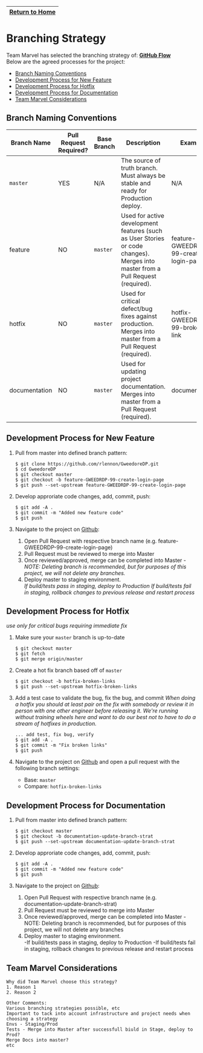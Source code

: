 | [Return to Home](README.md)
| ---------------------------------------------------- |

# Branching Strategy

Team Marvel has selected the branching strategy of:  [**GitHub Flow**](https://guides.github.com/introduction/flow/)  
Below are the agreed processes for the project:
- [Branch Naming Conventions](#branch-naming-conventions)
- [Development Process for New Feature](#development-process-for-new-feature)
- [Development Process for Hotfix](#development-process-for-hotfix)
- [Development Process for Documentation](#development-process-for-hotfix)
- [Team Marvel Considerations](#team-marvel-considerations)

## Branch Naming Conventions

| Branch Name | Pull Request Required? | Base Branch | Description | Example |      
| ------------|------------------------|-------------|-------------|---------|
| `master`    | YES                    | N/A         | The source of truth branch.  Must always be stable and ready for Production deploy. | N/A
| feature | NO                         | `master`    | Used for active development features (such as User Stories or code changes).  Merges into master from a Pull Request (required). | feature-GWEEDRDP-99-create-login-page
| hotfix | NO                      | `master`    | Used for critical defect/bug fixes against production. Merges into master from a Pull Request (required). | hotfix-GWEEDRDP-99-broken-link
| documentation | NO                      | `master`    | Used for updating project documentation. Merges into master from a Pull Request (required). | documentation

## Development Process for New Feature

1. Pull from master into defined branch pattern:
   ```
   $ git clone https://github.com/rlennon/GweedoreDP.git
   $ cd GweedoreDP
   $ git checkout master
   $ git checkout -b feature-GWEEDRDP-99-create-login-page
   $ git push --set-upstream feature-GWEEDRDP-99-create-login-page
   ```

2. Develop approriate code changes, add, commit, push:
   ```
   $ git add -A .
   $ git commit -m "Added new feature code"
   $ git push
   ```

3. Navigate to the project on [Github](www.github.com):
   1. Open Pull Request with respective branch name (e.g. feature-GWEEDRDP-99-create-login-page)
   2. Pull Request must be reviewed to merge into Master
   3. Once reviewed/approved, merge can be completed into Master
      -*NOTE:  Deleting branch is recommended, but for purposes of this project, we will not delete any branches.*
   4. Deploy master to staging environment.  
      *If build/tests pass in staging, deploy to Production
       If build/tests fail in staging, rollback changes to previous release and restart process*  

## Development Process for Hotfix
*use only for critical bugs requiring immediate fix*

1. Make sure your `master` branch is up-to-date

   ```
   $ git checkout master
   $ git fetch
   $ git merge origin/master
   ```

2. Create a hot fix branch based off of `master`

   ```
   $ git checkout -b hotfix-broken-links
   $ git push --set-upstream hotfix-broken-links
   ```

3. Add a test case to validate the bug, fix the bug, and commit
   *When doing a hotfix you should at _least_ pair on the fix with somebody or
   review it in person with one other engineer before releasing it. We're
   running without training wheels here and want to do our best not to have to
   do a stream of hotfixes in production.*
   ```
   ... add test, fix bug, verify
   $ git add -A .
   $ git commit -m "Fix broken links"
   $ git push
   ```

4. Navigate to the project on [Github](www.github.com) and open a pull request
   with the following branch settings:
   * Base: `master`
   * Compare: `hotfix-broken-links`

## Development Process for Documentation

1. Pull from master into defined branch pattern:
   ```
   $ git checkout master
   $ git checkout -b documentation-update-branch-strat
   $ git push --set-upstream documentation-update-branch-strat
   ```

2. Develop approriate code changes, add, commit, push:
   ```
   $ git add -A .
   $ git commit -m "Added new feature code"
   $ git push
   ```

3. Navigate to the project on [Github](www.github.com):
   1. Open Pull Request with respective branch name (e.g. documentation-update-branch-strat)
   2. Pull Request must be reviewed to merge into Master
   3. Once reviewed/approved, merge can be completed into Master
      -NOTE:  Deleting branch is recommended, but for purposes of this project, we will not delete any branches
   4. Deploy master to staging environment.  
      -If build/tests pass in staging, deploy to Production
      -If build/tests fail in staging, rollback changes to previous release and restart process

## Team Marvel Considerations
```
Why did Team Marvel choose this strategy?   
1. Reason 1
2. Reason 2

Other Comments:   
Various branching strategies possible, etc
Important to tack into account infrastructure and project needs when choosing a strategy
Envs - Staging/Prod
Tests - Merge into Master after successfull biuld in Stage, deploy to Prod?
Merge Docs into master?
etc
```
